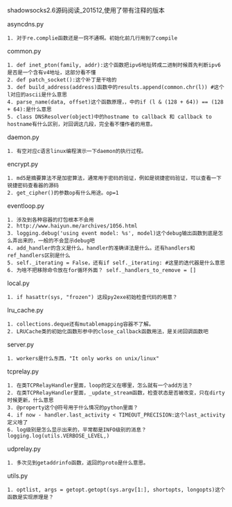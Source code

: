 shadowsocks2.6源码阅读_201512,使用了带有注释的版本

asyncdns.py

	1. 对于re.complie函数还是一窍不通啊。初始化前几行用到了compile


common.py

	1. def inet_pton(family, addr):这个函数把ipv6地址转成二进制时候首先判断ipv6是否是一个含有v4地址，这部分看不懂
	2. def patch_socket():这个补丁是干啥的
	3. def build_address(address)函数中的results.append(common.chr(l)) #这个l对应的ascii是什么意思
	4. parse_name(data, offset)这个函数原理，，中的if (l & (128 + 64)) == (128 + 64):是什么意思
	5. class DNSResolver(object)中的hostname to callback 和 callback to hostname有什么区别，对回调这几段，完全看不懂作者的用意。

daemon.py

	1. 有空对应c语言linux编程演示一下daemon的执行过程。


encrypt.py

	1. md5是摘要算法不是加密算法，通常用于密码的验证，例如是锐捷密码验证，可以查看一下锐捷密码查看器的源码
	2. get_cipher()的参数op有什么用途。op=1


eventloop.py

	1. 涉及到各种容器的打包根本不会用
	2. http://www.haiyun.me/archives/1056.html
	3. logging.debug('using event model: %s', model)这个debug输出函数到底是怎么弄出来的，一般的不会显示debug吧
	4. add_handler的含义是什么，handler的准确译法是什么。还有handlers和ref_handlers区别是什么
	5. self._iterating = False，还有if self._iterating: #这里的迭代器是什么意思
	6. 为啥不把移除命令放在for循环外面？ self._handlers_to_remove = []


local.py

	1. if hasattr(sys, "frozen") 这段py2exe初始检查代码的用意？


lru_cache.py

	1. collections.deque还有mutablemapping容器不了解。
	2. LRUCache类的初始化函数形参中的close_callback函数用法，是关闭回调函数吧


server.py

	1. workers是什么东西，"It only works on unix/linux"


tcprelay.py

	1. 在类TCPRelayHandler里面，loop的定义在哪里，怎么就有一个add方法？
	2. 在类TCPRelayHandler里面，_update_stream函数，检查状态是否被改变，只在dirty时候更新，什么意思
	3. @property这个@符号用于什么情况的python里面？
	4. if now - handler.last_activity < TIMEOUT_PRECISION:这个last_activity定义啥了
	6. log级别是怎么显示出来的，平常都是INFO级别的消息？logging.log(utils.VERBOSE_LEVEL,)
	

udprelay.py

	1. 多次见到getaddrinfo函数，返回的proto是什么意思。


utils.py

	1. optlist, args = getopt.getopt(sys.argv[1:], shortopts, longopts)这个函数是实现原理是？

